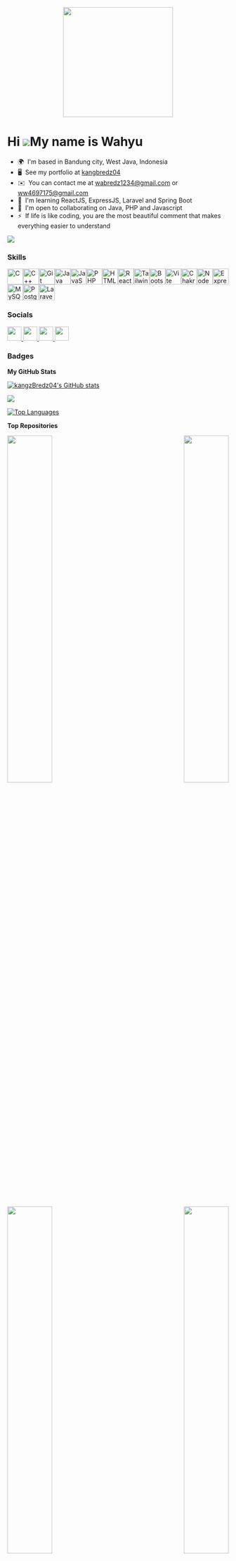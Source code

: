 <div id="header" align="center">
  <img src="https://media1.giphy.com/media/l6JNjLQZdk9CnUOq9f/giphy.gif?cid=6c09b952d9kjh2havbrq5iudugdj8m7hxuwlwrffox9dx4r3&ep=v1_stickers_related&rid=giphy.gif&ct=ts" width="250"/>
</div>

Hi ![](https://user-images.githubusercontent.com/18350557/176309783-0785949b-9127-417c-8b55-ab5a4333674e.gif)My name is Wahyu
=============================================================================================================================

* 🌍  I'm based in Bandung city, West Java, Indonesia
* 🖥️  See my portfolio at [kangbredz04](http://kangbredz04.vercel.app)
* ✉️  You can contact me at [wabredz1234@gmail.com](mailto:wabredz1234@gmail.com) or [ww4697175@gmail.com](mailto:ww4697175@gmail.com)
* 🧠  I'm learning ReactJS, ExpressJS, Laravel and Spring Boot
* 🤝  I'm open to collaborating on Java, PHP and Javascript
* ⚡  If life is like coding, you are the most beautiful comment that makes everything easier to understand

<a href="https://www.github.com/kangzBredz04" target="_blank" rel="noreferrer"><img
src="https://img.shields.io/github/followers/kangzBredz04?logo=github&style=for-the-badge&color=facc15&labelColor=000000" /></a>

### Skills


<p align="left">
<a href="https://docs.microsoft.com/en-us/cpp/?view=msvc-170" target="_blank" rel="noreferrer"><img src="https://raw.githubusercontent.com/danielcranney/readme-generator/main/public/icons/skills/c-colored.svg" width="36" height="36" alt="C" /></a><a href="https://docs.microsoft.com/en-us/cpp/?view=msvc-170" target="_blank" rel="noreferrer"><img src="https://raw.githubusercontent.com/danielcranney/readme-generator/main/public/icons/skills/cplusplus-colored.svg" width="36" height="36" alt="C++" /></a><a href="https://git-scm.com/" target="_blank" rel="noreferrer"><img src="https://raw.githubusercontent.com/danielcranney/readme-generator/main/public/icons/skills/git-colored.svg" width="36" height="36" alt="Git" /></a><a href="https://www.oracle.com/java/" target="_blank" rel="noreferrer"><img src="https://raw.githubusercontent.com/danielcranney/readme-generator/main/public/icons/skills/java-colored.svg" width="36" height="36" alt="Java" /></a><a href="https://developer.mozilla.org/en-US/docs/Web/JavaScript" target="_blank" rel="noreferrer"><img src="https://raw.githubusercontent.com/danielcranney/readme-generator/main/public/icons/skills/javascript-colored.svg" width="36" height="36" alt="JavaScript" /></a><a href="https://www.php.net/" target="_blank" rel="noreferrer"><img src="https://raw.githubusercontent.com/danielcranney/readme-generator/main/public/icons/skills/php-colored.svg" width="36" height="36" alt="PHP" /></a><a href="https://developer.mozilla.org/en-US/docs/Glossary/HTML5" target="_blank" rel="noreferrer"><img src="https://raw.githubusercontent.com/danielcranney/readme-generator/main/public/icons/skills/html5-colored.svg" width="36" height="36" alt="HTML5" /></a><a href="https://reactjs.org/" target="_blank" rel="noreferrer"><img src="https://raw.githubusercontent.com/danielcranney/readme-generator/main/public/icons/skills/react-colored.svg" width="36" height="36" alt="React" /></a><a href="https://tailwindcss.com/" target="_blank" rel="noreferrer"><img src="https://raw.githubusercontent.com/danielcranney/readme-generator/main/public/icons/skills/tailwindcss-colored.svg" width="36" height="36" alt="TailwindCSS" /></a><a href="https://getbootstrap.com/" target="_blank" rel="noreferrer"><img src="https://raw.githubusercontent.com/danielcranney/readme-generator/main/public/icons/skills/bootstrap-colored.svg" width="36" height="36" alt="Bootstrap" /></a><a href="https://vitejs.dev/" target="_blank" rel="noreferrer"><img src="https://raw.githubusercontent.com/danielcranney/readme-generator/main/public/icons/skills/vite-colored.svg" width="36" height="36" alt="Vite" /></a><a href="https://chakra-ui.com/" target="_blank" rel="noreferrer"><img src="https://raw.githubusercontent.com/danielcranney/readme-generator/main/public/icons/skills/chakra-colored.svg" width="36" height="36" alt="Chakra UI" /></a><a href="https://nodejs.org/en/" target="_blank" rel="noreferrer"><img src="https://raw.githubusercontent.com/danielcranney/readme-generator/main/public/icons/skills/nodejs-colored.svg" width="36" height="36" alt="NodeJS" /></a><a href="https://expressjs.com/" target="_blank" rel="noreferrer"><img src="https://raw.githubusercontent.com/danielcranney/readme-generator/main/public/icons/skills/express-colored.svg" width="36" height="36" alt="Express" /></a><a href="https://www.mysql.com/" target="_blank" rel="noreferrer"><img src="https://raw.githubusercontent.com/danielcranney/readme-generator/main/public/icons/skills/mysql-colored.svg" width="36" height="36" alt="MySQL" /></a><a href="https://www.postgresql.org/" target="_blank" rel="noreferrer"><img src="https://raw.githubusercontent.com/danielcranney/readme-generator/main/public/icons/skills/postgresql-colored.svg" width="36" height="36" alt="PostgreSQL" /></a><a href="https://laravel.com/" target="_blank" rel="noreferrer"><img src="https://raw.githubusercontent.com/danielcranney/readme-generator/main/public/icons/skills/laravel-colored.svg" width="36" height="36" alt="Laravel" /></a>
</p>


### Socials

<p align="left"> <a href="https://www.facebook.com/Wabred'z Wahyu Jebred'z " target="_blank" rel="noreferrer"> <picture> <source media="(prefers-color-scheme: dark)" srcset="https://raw.githubusercontent.com/danielcranney/readme-generator/main/public/icons/socials/facebook-dark.svg" /> <source media="(prefers-color-scheme: light)" srcset="https://raw.githubusercontent.com/danielcranney/readme-generator/main/public/icons/socials/facebook.svg" /> <img src="https://raw.githubusercontent.com/danielcranney/readme-generator/main/public/icons/socials/facebook.svg" width="32" height="32" /> </picture> </a> <a href="https://www.github.com/kangzBredz04" target="_blank" rel="noreferrer"> <picture> <source media="(prefers-color-scheme: dark)" srcset="https://raw.githubusercontent.com/danielcranney/readme-generator/main/public/icons/socials/github-dark.svg" /> <source media="(prefers-color-scheme: light)" srcset="https://raw.githubusercontent.com/danielcranney/readme-generator/main/public/icons/socials/github.svg" /> <img src="https://raw.githubusercontent.com/danielcranney/readme-generator/main/public/icons/socials/github.svg" width="32" height="32" /> </picture> </a> <a href="http://www.instagram.com/_why.you04" target="_blank" rel="noreferrer"> <picture> <source media="(prefers-color-scheme: dark)" srcset="undefined" /> <source media="(prefers-color-scheme: light)" srcset="https://raw.githubusercontent.com/danielcranney/readme-generator/main/public/icons/socials/instagram.svg" /> <img src="https://raw.githubusercontent.com/danielcranney/readme-generator/main/public/icons/socials/instagram.svg" width="32" height="32" /> </picture> </a> <a href="https://www.linkedin.com/in/wahyu-wahyu-53544a278" target="_blank" rel="noreferrer"> <picture> <source media="(prefers-color-scheme: dark)" srcset="https://raw.githubusercontent.com/danielcranney/readme-generator/main/public/icons/socials/linkedin-dark.svg" /> <source media="(prefers-color-scheme: light)" srcset="https://raw.githubusercontent.com/danielcranney/readme-generator/main/public/icons/socials/linkedin.svg" /> <img src="https://raw.githubusercontent.com/danielcranney/readme-generator/main/public/icons/socials/linkedin.svg" width="32" height="32" /> </picture> </a></p>

### Badges

<b>My GitHub Stats</b>

<a href="http://www.github.com/kangzBredz04"><img src="https://github-readme-stats.vercel.app/api?username=kangzBredz04&show_icons=true&hide=&count_private=true&title_color=facc15&text_color=facc15&icon_color=facc15&bg_color=000000&hide_border=true&show_icons=true" alt="kangzBredz04's GitHub stats" /></a>

<a href="http://www.github.com/kangzBredz04"><img src="https://github-readme-streak-stats.herokuapp.com/?user=kangzBredz04&stroke=facc15&background=000000&ring=facc15&fire=facc15&currStreakNum=facc15&currStreakLabel=facc15&sideNums=facc15&sideLabels=facc15&dates=facc15&hide_border=true" /></a>

<a href="https://github.com/kangzBredz04" align="left"><img src="https://github-readme-stats.vercel.app/api/top-langs/?username=kangzBredz04&langs_count=10&title_color=facc15&text_color=facc15&icon_color=facc15&bg_color=000000&hide_border=true&locale=en&custom_title=Top%20%Languages" alt="Top Languages" /></a>

<b>Top Repositories</b>

<div width="100%" align="center"><a href="https://github.com/kangzBredz04/auto-bredz-gallery" align="left"><img align="left" width="45%" src="https://github-readme-stats.vercel.app/api/pin/?username=kangzBredz04&repo=auto-bredz-gallery&title_color=facc15&text_color=facc15&icon_color=facc15&bg_color=000000&hide_border=true&locale=en" /></a><a href="https://github.com/kangzBredz04/bredz-task" align="right"><img align="right" width="45%" src="https://github-readme-stats.vercel.app/api/pin/?username=kangzBredz04&repo=bredz-task&title_color=facc15&text_color=facc15&icon_color=facc15&bg_color=000000&hide_border=true&locale=en" /></a></div><br /><br /><br /><br /><br />
<div width="100%" align="center"><a href="https://github.com/kangzBredz04/projekan-si-ganteng-jebredz" align="left"><img align="left" width="45%" src="https://github-readme-stats.vercel.app/api/pin/?username=kangzBredz04&repo=projekan-si-ganteng-jebredz&title_color=facc15&text_color=facc15&icon_color=facc15&bg_color=000000&hide_border=true&locale=en" /></a><a href="https://github.com/kangzBredz04/kangbredz01-web-portofolio" align="right"><img align="right" width="45%" src="https://github-readme-stats.vercel.app/api/pin/?username=kangzBredz04&repo=kangbredz01-web-portofolio&title_color=facc15&text_color=facc15&icon_color=facc15&bg_color=000000&hide_border=true&locale=en" /></a></div>
